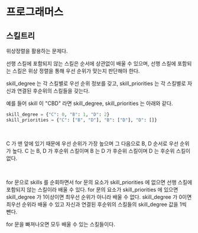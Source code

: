 # 프로그래머스

## 스킬트리

위상정렬을 활용하는 문제다.

선행 스킬에 포함되지 않는 스킬은 순서에 상관없이 배울 수 있으며, 선행 스킬에 포함되는 스킬은 위상 정렬을 통해 우선 순위가 맞는지 판단해야 한다.

skill_degree 는 각 스킬별로 우선 순위 정보를 갖고, skill_priorities 는 각 스킬별로 자신과 연결된 후순위의 스킬들을 갖는다.

예를 들어 skill 이 "CBD" 라면 skill_degree, skill_priorities 는 아래와 같다.

```python
skill_degree = {"C": 0, "B": 1, "D": 2}
skill_priorities = {"C": ["B", "D"], "B": ["D"], "D": []}
```

<br>

C 가 맨 앞에 있기 때문에 우선 순위가 가장 높으며 그 다음으로 B, D 순서로 우선 순위가 높다. C 는 B, D 가 후순위 스킬이며 B 는 D 가 후순위 스킬이며 D 는 후순위 스킬이 없다.

<br>

for 문으로 skills 를 순회하면서 for 문의 요소가 skill_priorities 에 없으면 선행 스킬에 포함되지 않는 스킬이라 배울 수 있다. for 문의 요소가 skill_priorities 에 있으면 skill_degree 가 1이상이면 최우선 순위가 아니라 배울 수 없다. skill_degree 가 0이면 최우선 순위라 배울 수 있고 자신과 연결된 후순위의 스킬들의 skill_degree 값을 1씩 뺀다.

for 문을 빠져나오면 모두 배울 수 있는 스킬들이다.

